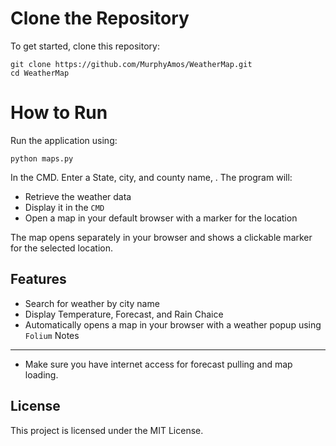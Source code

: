 # Clone the Repository

To get started, clone this repository:

    git clone https://github.com/MurphyAmos/WeatherMap.git
    cd WeatherMap

# How to Run

Run the application using:

    python maps.py

In the CMD. Enter a State, city, and county name, . The program will:
- Retrieve the weather data
- Display it in the `CMD`
- Open a map in your default browser with a marker for the location


The map opens separately in your browser and shows a clickable marker for the selected location.

## Features

- Search for weather by city name
- Display Temperature, Forecast, and Rain Chaice
- Automatically opens a map in your browser with a weather popup using `Folium`
Notes
-----
- Make sure you have internet access for forecast pulling and map loading.


License
-------
This project is licensed under the MIT License.

